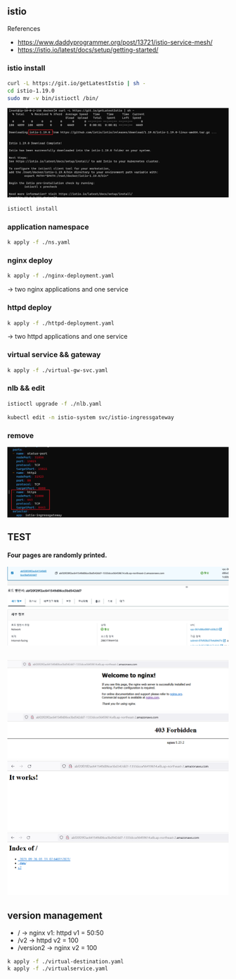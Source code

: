 ## istio
References
- https://www.daddyprogrammer.org/post/13721/istio-service-mesh/
- https://istio.io/latest/docs/setup/getting-started/


### istio install
```bash
curl -L https://git.io/getLatestIstio | sh -
cd istio-1.19.0
sudo mv -v bin/istioctl /bin/
```
![Alt text](image.png)

```bash
istioctl install
```

### application namespace
```bash
k apply -f ./ns.yaml
```

### nginx deploy
```bash
k apply -f ./nginx-deployment.yaml
```
-> two nginx applications and one service

### httpd deploy
```bash
k apply -f ./httpd-deployment.yaml
```
-> two httpd applications and one service


### virtual service && gateway
```bash
k apply -f ./virtual-gw-svc.yaml
```

### nlb && edit
```bash
istioctl upgrade -f ./nlb.yaml
```

```bash
kubectl edit -n istio-system svc/istio-ingressgateway
```
### remove
![Alt text](image-1.png)

## TEST

#### Four pages are randomly printed.
![Alt text](image-2.png)

![Alt text](image-3.png)
![Alt text](image-4.png)
![Alt text](image-5.png)
![Alt text](image-6.png)
---

## version management
- / -> nginx v1: httpd v1 = 50:50
- /v2 -> httpd v2 = 100
- /version2 -> nginx v2 = 100

```bash
k apply -f ./virtual-destination.yaml
k apply -f ./virtualservice.yaml
```